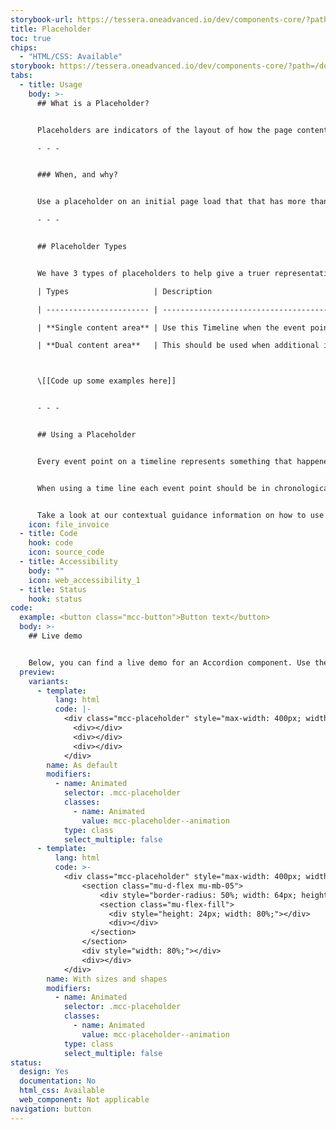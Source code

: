 ```yaml
---
storybook-url: https://tessera.oneadvanced.io/dev/components-core/?path=/docs/html-button--as-default
title: Placeholder
toc: true
chips:
  - "HTML/CSS: Available"
storybook: https://tessera.oneadvanced.io/dev/components-core/?path=/docs/html-placeholder--with-sizes-and-shapes
tabs:
  - title: Usage
    body: >-
      ## What is a Placeholder?


      Placeholders are indicators of the layout of how the page content will look once data has fully loaded.

      - - -


      ### When, and why?


      Use a placeholder on an initial page load that that has more than 1 element, and takes more than 0.3s to load on an average connection. Using a placeholder will give a perception of shorter wait time.

      - - -


      ## Placeholder Types


      We have 3 types of placeholders to help give a truer representation of the content

      | Types                   | Description                                                                                                                                                          |

      | ----------------------- | -------------------------------------------------------------------------------------------------------------------------------------------------------------------- |

      | **Single content area** | Use this Timeline when the event point is clearly labelled using the right hand content area                                                                         |

      | **Dual content area**   | This should be used when additional information is needed to explain the event point than what is available from a single label, For example Time, date, status etc. |



      \[[Code up some examples here]]


      - - -


      ## Using a Placeholder


      Every event point on a timeline represents something that happened that is relevant to the subject of the timeline. We suggest focusing on user/system actions and dates secondary information. For example header in the content area is the user action and the date is less prominent below or using the dual content type, the date and time could sit on the right of the timeline.


      When using a time line each event point should be in chronological order, making sure each status is dependent on the previous. If you’ve events can progress independently of each other consider using an Accordion with status chips \[Link to Accordion]. 


      Take a look at our contextual guidance information on how to use the contextual colours and icons to represent statuses.
    icon: file_invoice
  - title: Code
    hook: code
    icon: source_code
  - title: Accessibility
    body: ""
    icon: web_accessibility_1
  - title: Status
    hook: status
code:
  example: <button class="mcc-button">Button text</button>
  body: >-
    ## Live demo


    Below, you can find a live demo for an Accordion component. Use the drop-down menus and radio buttons to view the different Button Types and Variants.
  preview:
    variants:
      - template:
          lang: html
          code: |-
            <div class="mcc-placeholder" style="max-width: 400px; width: 100%">
              <div></div>
              <div></div>
              <div></div>
            </div>
        name: As default
        modifiers:
          - name: Animated
            selector: .mcc-placeholder
            classes:
              - name: Animated
                value: mcc-placeholder--animation
            type: class
            select_multiple: false
      - template:
          lang: html
          code: >-
            <div class="mcc-placeholder" style="max-width: 400px; width: 100%">
                <section class="mu-d-flex mu-mb-05">
                    <div style="border-radius: 50%; width: 64px; height: 64px;"></div>
                    <section class="mu-flex-fill">
                      <div style="height: 24px; width: 80%;"></div>
                      <div></div>
                  </section>
                </section>
                <div style="width: 80%;"></div>
                <div></div>
            </div>
        name: With sizes and shapes
        modifiers:
          - name: Animated
            selector: .mcc-placeholder
            classes:
              - name: Animated
                value: mcc-placeholder--animation
            type: class
            select_multiple: false
status:
  design: Yes
  documentation: No
  html_css: Available
  web_component: Not applicable
navigation: button
---
```

